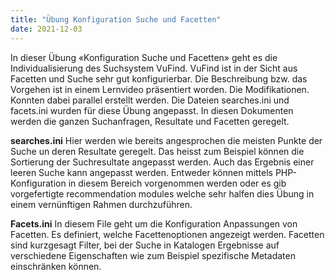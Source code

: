 ```yaml
---
title: "Übung Konfiguration Suche und Facetten"
date: 2021-12-03
---
```


In dieser Übung «Konfiguration Suche und Facetten» geht es die Individualisierung des Suchsystem VuFind.
VuFind ist in der Sicht aus Facetten und Suche sehr gut konfigurierbar. Die Beschreibung bzw. das Vorgehen ist in einem Lernvideo präsentiert worden. Die Modifikationen. Konnten dabei parallel erstellt werden. Die Dateien searches.ini und facets.ini wurden für diese Übung angepasst. In diesen Dokumenten werden die ganzen Suchanfragen, Resultate und Facetten geregelt. 

**searches.ini**
Hier werden wie bereits angesprochen die meisten Punkte der Suche un deren Resultate geregelt. Das heisst zum Beispiel können die Sortierung der Suchresultate angepasst werden. Auch das Ergebnis einer leeren Suche kann angepasst werden. Entweder können mittels PHP-Konfiguration in diesem Bereich vorgenommen werden oder es gib vorgefertigte recommendation modules welche sehr halfen dies Übung in einem vernünftigen Rahmen durchzuführen. 

**Facets.ini**
In diesem File geht um die Konfiguration Anpassungen von Facetten. Es definiert, welche Facettenoptionen angezeigt werden. Facetten sind kurzgesagt Filter, bei der Suche in Katalogen Ergebnisse auf verschiedene Eigenschaften wie zum Beispiel spezifische Metadaten einschränken können. 


